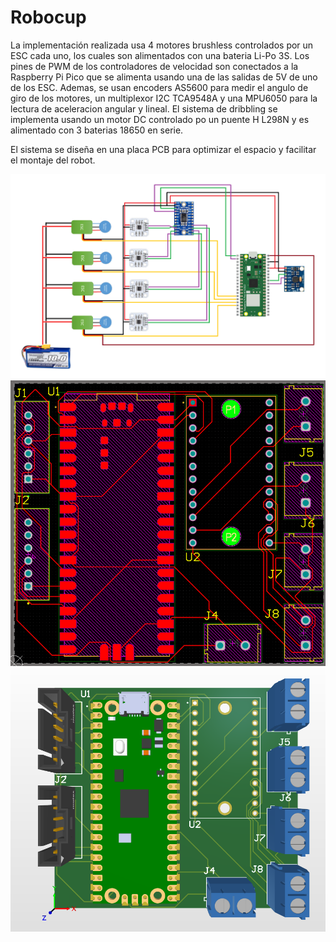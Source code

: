 # Robocup
La implementación realizada usa 4 motores brushless controlados por un ESC cada uno, los cuales son alimentados con una bateria Li-Po 3S. Los pines de PWM de los controladores de velocidad son conectados a la Raspberry Pi Pico que se alimenta usando una de las salidas de 5V de uno de los ESC. Ademas, se usan encoders AS5600 para medir el angulo de giro de los motores, un multiplexor I2C TCA9548A y una MPU6050 para la lectura de aceleracion angular y lineal. El sistema de dribbling se implementa usando un motor DC controlado po un puente H L298N y es alimentado con 3 baterias 18650 en serie.

El sistema se diseña en una placa PCB para optimizar el espacio y facilitar el montaje del robot.

<img src="robocup-schematic.png" alt="Descripción de la imagen">
<img src="pcb.png" alt="Descripción de la imagen">
<img src="pcb1.png" alt="Descripción de la imagen">
